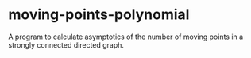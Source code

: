 # moving-points-polynomial
A program to calculate asymptotics of the number of moving points in a strongly connected directed graph.
